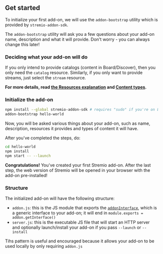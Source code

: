 ## Get started

To initialize your first add-on, we will use the `addon-bootstrap` utility which is provided by `stremio-addon-sdk`.

The `addon-bootstrap` utility will ask you a few questions about your add-on name, description and what it will provide. Don't worry - you can always change this later!

### Deciding what your add-on will do

If you only intend to provide catalogs (content in Board/Discover), then you only need the `catalog` resource. Similarly, if you only want to provide streams, just select the `stream` resource.

**For more details, read [the Resources explanation](https://github.com/Stremio/stremio-addon-sdk/blob/master/docs/api/README.md) and [Content types](https://github.com/Stremio/stremio-addon-sdk/blob/master/docs/api/responses/content.types.md).**

### Initialize the add-on

```bash
npm install --global stremio-addon-sdk # requires "sudo" if you're on Linux
addon-bootstrap hello-world
```

Now, you will be asked various things about your add-on, such as name, description, resources it provides and types of content it will have.

After you've completed the steps, do:

```bash
cd hello-world
npm install
npm start -- --launch
```

**Congratulations!** You've created your first Stremio add-on. After the last step, the web version of Stremio will be opened in your browser with the add-on pre-installed!


### Structure

The initialized add-on will have the following structure:

* `addon.js`: this is the JS module that exports the [`addonInterface`](https://github.com/Stremio/stremio-addon-sdk/tree/master/docs#addongetinterface), which is a generic interface to your add-on; it will end in `module.exports = addon.getInterface()`
* `server.js`: this is the executable JS file that will start an HTTP server and optionally launch/install your add-on if you pass `--launch` or `--install`

Tihs pattern is useful and encouraged because it allows your add-on to be used locally by only requiring `addon.js`
